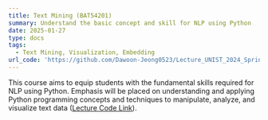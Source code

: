 ```yaml
---
title: Text Mining (BAT54201)
summary: Understand the basic concept and skill for NLP using Python
date: 2025-01-27
type: docs
tags:
  - Text Mining, Visualization, Embedding
url_code: 'https://github.com/Dawoon-Jeong0523/Lecture_UNIST_2024_Spring_2'
---
```


This course aims to equip students with the fundamental skills required for NLP using Python. Emphasis will be placed on understanding and applying Python programming concepts and techniques to manipulate, analyze, and visualize text data  ([Lecture Code Link](https://github.com/Dawoon-Jeong0523/Lecture_UNIST_2024_Spring_2)).  